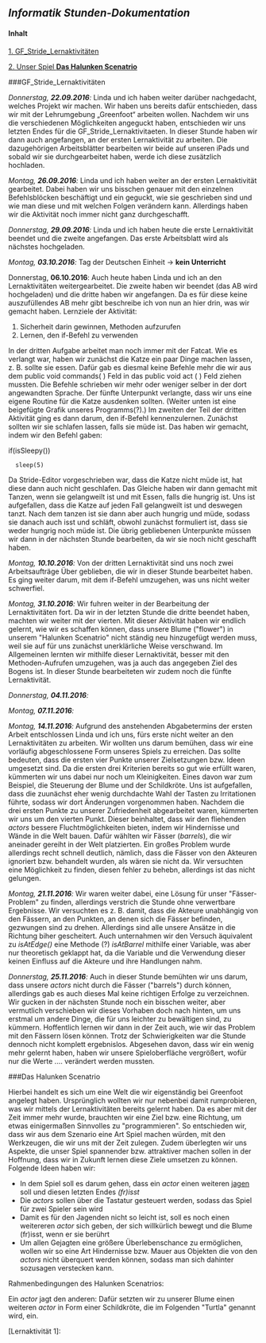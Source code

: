 ## _Informatik Stunden-Dokumentation_

#### **Inhalt**
[1. GF_Stride_Lernaktivitäten](#GF_S._L.)

[2. Unser Spiel **Das Halunken Scenatrio**](#HalScen)

###GF_Stride_Lernaktivitäten<a name="GF_S._L."></a>
  
  _Donnerstag, **22.09.2016**:_
  Linda und ich haben weiter darüber nachgedacht, welches Projekt wir machen. Wir haben uns bereits dafür entschieden, dass wir     mit der Lehrumgebung „Greenfoot“ arbeiten wollen. Nachdem wir uns die verschiedenen Möglichkeiten angeguckt haben, entschieden     wir uns letzten Endes für die GF_Stride_Lernaktivitaeten.
  In dieser Stunde haben wir dann auch angefangen, an der ersten Lernaktivität zu arbeiten. Die dazugehörigen Arbeitsblätter         bearbeiten wir beide auf unseren iPads und sobald wir sie durchgearbeitet haben, werde ich diese zusätzlich hochladen.
  
  _Montag, **26.09.2016**:_
  Linda und ich haben weiter an der ersten Lernaktivität gearbeitet. Dabei haben wir uns bisschen genauer mit den einzelnen         Befehlsblöcken beschäftigt und ein geguckt, wie sie geschrieben sind und wie man diese und mit welchen Folgen verändern kann.     Allerdings haben wir die Aktivität noch immer nicht ganz durchgeschafft.

  _Donnerstag, **29.09.2016**:_
  Linda und ich haben heute die erste Lernaktivität beendet und die zweite angefangen. Das erste Arbeitsblatt wird als nächstes     hochgeladen.
  
  _Montag, **03.10.2016**:_ Tag der Deutschen Einheit → **kein Unterricht**
  
  Donnerstag, **06.10.2016**:
  Auch heute haben Linda und ich an den Lernaktivitäten weitergearbeitet. Die zweite haben wir beendet (das AB wird hochgeladen)   und die dritte haben wir angefangen. Da es für diese keine auszufüllendes AB mehr gibt beschreibe ich von nun an hier drin,    was   wir gemacht haben.
  Lernziele der Aktivität:
  1. Sicherheit darin gewinnen, Methoden aufzurufen
  2. Lernen, den if-Befehl zu verwenden 
  
  In der dritten Aufgabe arbeitet man noch immer mit der Fatcat. Wie es verlangt war, haben wir zunächst die Katze ein paar       Dinge machen lassen, z. B. sollte sie essen. Dafür gab es diesmal keine Befehle mehr die wir aus dem public void commands( )  Feld in das public void act ( ) Feld ziehen mussten. Die Befehle schrieben wir mehr oder weniger selber in der dort angewandten   Sprache. Der fünfte Unterpunkt verlangte, dass wir uns eine eigene Routine für die Katze ausdenken sollten. (Weiter unten ist   eine beigefügte Grafik unseres Programms(?).) 
  Im zweiten der Teil der dritten Aktivität ging es dann darum, den if-Befehl kennenzulernen. Zunächst sollten wir sie schlafen   lassen, falls sie müde ist. Das haben wir gemacht, indem wir den Befehl gaben: 


  if(isSleepy())
  
	  sleep(5)
    
    
 Da Stride-Editor vorgeschrieben war, dass die Katze nicht müde ist, hat diese dann auch nicht geschlafen. Das Gleiche haben   wir dann gemacht mit Tanzen, wenn sie gelangweilt ist und mit Essen, falls die hungrig ist. Uns ist aufgefallen, dass die Katze   auf jeden Fall gelangweilt ist und deswegen tanzt. Nach dem tanzen ist sie dann aber auch hungrig und müde, sodass sie danach   auch isst und schläft, obwohl zunächst formuliert ist, dass sie weder  hungrig noch müde ist.
  Die übrig gebliebenen Unterpunkte müssen wir dann in der nächsten Stunde bearbeiten, da wir sie noch nicht geschafft haben.
  
_Montag, **10.10.2016**:_
Von der dritten Lernaktivität sind uns noch zwei Arbeitsaufträge Über geblieben, die wir in dieser Stunde bearbeitet haben. Es ging weiter darum, mit dem if-Befehl umzugehen, was uns nicht weiter schwerfiel.

_Montag, **31.10.2016**:_
Wir fuhren weiter in der Bearbeitung der Lernaktivitäten fort. Da wir in der letzten Stunde die dritte beendet haben, machten wir weiter mit der vierten. Mit dieser Aktivität haben wir endlich gelernt, wie wir es schaffen können, dass unsere Blume ("flower") in unserem "Halunken Scenatrio" nicht ständig neu hinzugefügt werden muss, weil sie auf für uns zunächst unerklärliche Weise verschwand. Im Allgemeinen lernten wir mithilfe dieser Lernaktivität, besser mit den Methoden-Aufrufen umzugehen, was ja auch das angegeben Ziel des Bogens ist.
In dieser Stunde bearbeiteten wir zudem noch die fünfte Lernaktivität.

_Donnerstag, **04.11.2016**:_

_Montag, **07.11.2016**:_

_Montag, **14.11.2016**:_
Aufgrund des anstehenden Abgabetermins der ersten Arbeit entschlossen Linda und ich uns, fürs erste nicht weiter an den Lernaktivitäten zu arbeiten. Wir wollten uns darum bemühen, dass wir eine vorläufig abgeschlossene Form unseres Spiels zu erreichen. Das sollte bedeuten, dass die ersten vier Punkte unserer Zielsetzungen bzw. Ideen umgesetzt sind. Da die ersten drei Kriterien bereits so gut wie erfüllt waren, kümmerten wir uns dabei nur noch um Kleinigkeiten. Eines davon war zum Beispiel, die Steuerung der Blume und der Schildkröte. Uns ist aufgefallen, dass die zuunächst eher wenig durchdachte Wahl der Tasten zu Irritationen führte, sodass wir dort Änderungen vorgenommen haben. Nachdem die drei ersten Punkte zu unserer Zufriedenheit abgearbeitet waren, kümmerten wir uns um den vierten Punkt. Dieser beinhaltet, dass wir den fliehenden _actors_ bessere Fluchtmöglichkeiten bieten, indem wir Hindernisse und Wände in die Welt bauen. Dafür wählten wir Fässer (_barrels_), die wir aneinader gereiht in der Welt platzierten. Ein großes Problem wurde allerdings recht schnell deutlich, nämlich, dass die Fässer von den Akteuren ignoriert bzw. behandelt wurden, als wären sie nicht da. Wir versuchten eine Möglichkeit zu finden, diesen fehler zu behebn, allerdings ist das nicht gelungen.  

_Montag, **21.11.2016**:_
Wir waren weiter dabei, eine Lösung für unser "Fässer-Problem" zu finden, allerdings verstrich die Stunde ohne verwertbare Ergebnisse. Wir versuchten es z. B. damit, dass die Akteure unabhängig von den Fässern, an den Punkten, an denen sich die Fässer befinden, gezwungen sind zu drehen. Allerdings sind alle unsere Ansätze in die Richtung biher gescheitert.
Auch unternahmen wir den Versuch äquivalent zu _isAtEdge()_ eine Methode (?) _isAtBarrel_ mithilfe einer Variable, was aber nur theoretisch geklappt hat, da die Variable und die Verwendung dieser keinen Einfluss auf die Akteure und ihre Handlungen nahm.

_Donnerstag, **25.11.2016**:_
Auch in dieser Stunde bemühten wir uns darum, dass unsere _actors_ nicht durch die Fässer ("barrels") durch können, allerdings gab es auch dieses Mal keine richtigen Erfolge zu verzeichnen. Wir gucken in der nächsten Stunde noch ein bisschen weiter, aber vermutlich verschieben wir dieses Vorhaben doch nach hinten, um uns erstmal um andere Dinge, die für uns leichter zu bewältigen sind, zu kümmern. Hoffentlich lernen wir dann in der Zeit auch, wie wir das Problem mit den Fässern lösen können. Trotz der Schwierigkeiten war die Stunde dennoch nicht komplett ergebnislos. Abgesehen davon, dass wir ein wenig mehr gelernt haben, haben wir unsere Spieloberfläche vergrößert, wofür nur die Werte .... verändert werden mussten.

###Das Halunken Scenatrio<a name="HalScen"></a>

Hierbei handelt es sich um eine Welt die wir eigenständig bei Greenfoot angelegt haben. Ursprünglich wollten wir nur nebenbei damit rumprobieren, was wir mittels der Lernaktivitäten bereits gelernt haben. Da es aber mit der Zeit immer mehr wurde, brauchten wir eine Ziel bzw. eine Richtung, um etwas einigermaßen Sinnvolles zu "programmieren". So entschieden wir, dass wir aus dem Szenario eine Art Spiel machen würden, mit den Werkzeugen, die wir uns mit der Zeit zulegen. Zudem überlegten wir uns Aspekte, die unser Spiel spannender bzw. attraktiver machen sollen in der Hoffnung, dass wir in Zukunft lernen diese Ziele umsetzen zu können.
Folgende Ideen haben wir:
* In dem Spiel soll es darum gehen, dass ein _actor_ einen weiteren [jagen](#Lsg1) soll und diesen letzten Endes _(fr)isst_
* Die _actors_ sollen über die Tastatur gesteuert werden, sodass das Spiel für zwei Spieler sein wird
* Damit es für den Jagenden nicht so leicht ist, soll es noch einen weitereren _actor_ sich geben, der sich willkürlich bewegt und die Blume (fr)isst, wenn er sie berührt
* Um allen Gejagten eine größere Überlebenschance zu ermöglichen, wollen wir so eine Art Hindernisse bzw. Mauer aus Objekten die von den _actors_ nicht überquert werden können, sodass man sich dahinter sozusagen verstecken kann.

Rahmenbedingungen des Halunken Scenatrios:

Ein _actor_ jagt den anderen<a name="Lsg1"></a>:
Dafür setzten wir zu unserer Blume einen weiteren _actor_ in Form einer Schildkröte, die im Folgenden "Turtla" genannt wird, ein.

  [Lernaktivität 1]:



